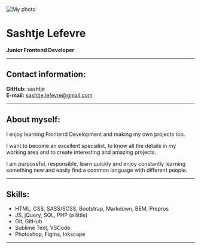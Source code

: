 ![My photo](https://user-images.githubusercontent.com/60893467/130954048-ffbe2fff-4120-4b68-9135-b4f405b3371b.jpg)

# Sashtje Lefevre

**Junior Frontend Developer**

---

## Contact information:

**GitHub:** sashtje\
**E-mail:** <sashtje.lefevre@gmail.com>

---

## About myself:

I enjoy learning Frontend Development and making my own projects too.

I want to become an excellent specialist, to know all the details in my working area and to create interesting and amazing projects.

I am purposeful, responsible, learn quickly and enjoy constantly learning something new and easily find a common language with different people.

---

## Skills:

- HTML, CSS, SASS/SCSS, Bootstrap, Markdown, BEM, Prepros
- JS, jQuery, SQL, PHP (a little)
- Git, GitHub
- Sublime Text, VSCode
- Photoshop, Figma, Inkscape

---
